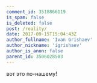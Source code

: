 ```yaml
---
comment_id: 3518866119
is_spam: false
is_deleted: false
post: /reality/
date: 2017-09-15T15:04:43Z
author_fullname: 'Ivan Grishaev'
author_nickname: 'igrishaev'
author_is_anon: false
parent_id: 3506028503
---
```


<p>вот это по-нашему!</p>
